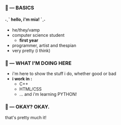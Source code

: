 ### 💌 — BASICS
#### ˗ˏˋ hello, i'm mia! ´ˎ˗
* he/they/vamp
* computer science student
	* **first year**
* programmer, artist and thespian
* very pretty (i think)

### 💌 — WHAT I'M DOING HERE
* i'm here to show the stuff i do, whether good or bad
* **i work in :**
	* C++
	* HTML/CSS
	* ... and i'm learning PYTHON!

### 💌 — OKAY? OKAY.
that's pretty much it!
